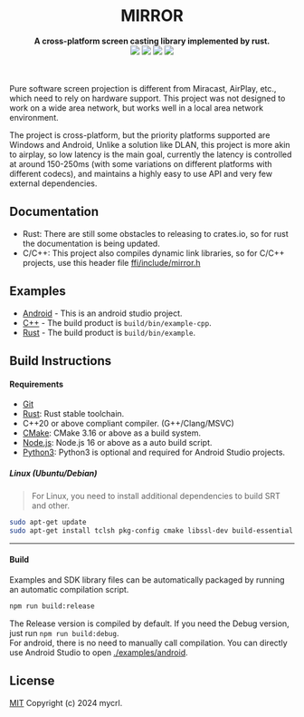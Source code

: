 <!--lint disable no-literal-urls-->
<div align="center">
   <h1>MIRROR</h1>
</div>
<div align="center">
  <strong>A cross-platform screen casting library implemented by rust.</strong>
</div>
<div align="center">
  <img src="https://img.shields.io/github/actions/workflow/status/mycrl/mirror/release.yaml?branch=main"/>
  <img src="https://img.shields.io/github/license/mycrl/mirror"/>
  <img src="https://img.shields.io/github/issues/mycrl/mirror"/>
  <img src="https://img.shields.io/github/stars/mycrl/mirror"/>
</div>
<br/>
<br/>

Pure software screen projection is different from Miracast, AirPlay, etc., which need to rely on hardware support. This project was not designed to work on a wide area network, but works well in a local area network environment.

The project is cross-platform, but the priority platforms supported are Windows and Android, Unlike a solution like DLAN, this project is more akin to airplay, so low latency is the main goal, currently the latency is controlled at around 150-250ms (with some variations on different platforms with different codecs), and maintains a highly easy to use API and very few external dependencies.

## Documentation

- Rust: There are still some obstacles to releasing to crates.io, so for rust the documentation is being updated.
- C/C++: This project also compiles dynamic link libraries, so for C/C++ projects, use this header file [ffi/include/mirror.h](./ffi/include/mirror.h)

## Examples

- [Android](./examples/android) - This is an android studio project.
- [C++](./examples/cpp) - The build product is `build/bin/example-cpp`.
- [Rust](./examples/rust) - The build product is `build/bin/example`.

## Build Instructions

#### Requirements

- [Git](https://git-scm.com/downloads)
- [Rust](https://www.rust-lang.org/tools/install): Rust stable toolchain.
- C++20 or above compliant compiler. (G++/Clang/MSVC)
- [CMake](https://cmake.org/download/): CMake 3.16 or above as a build system.
- [Node.js](https://nodejs.org/en/download): Node.js 16 or above as a auto build script.
- [Python3](https://www.python.org/downloads/): Python3 is optional and required for Android Studio projects.

##### Linux (Ubuntu/Debian)

> For Linux, you need to install additional dependencies to build SRT and other.

```sh
sudo apt-get update
sudo apt-get install tclsh pkg-config cmake libssl-dev build-essential libavcodec-dev libavdevice-dev libavformat-dev libasound2-dev libsdl2-dev libmfx-dev v4l-utils
```

---

#### Build

Examples and SDK library files can be automatically packaged by running an automatic compilation script.

```sh
npm run build:release
```

The Release version is compiled by default. If you need the Debug version, just run `npm run build:debug`.  
For android, there is no need to manually call compilation. You can directly use Android Studio to open [./examples/android](./examples/android).

## License

[MIT](./LICENSE) Copyright (c) 2024 mycrl.
